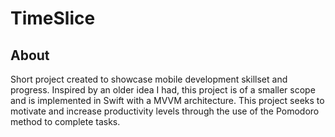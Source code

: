 # TimeSlice


## About
Short project created to showcase mobile development skillset and progress. Inspired by an older idea I had, this project is of a smaller scope and is implemented in Swift with a MVVM architecture. This project seeks to motivate and increase productivity levels through the use of the Pomodoro method to complete tasks.
